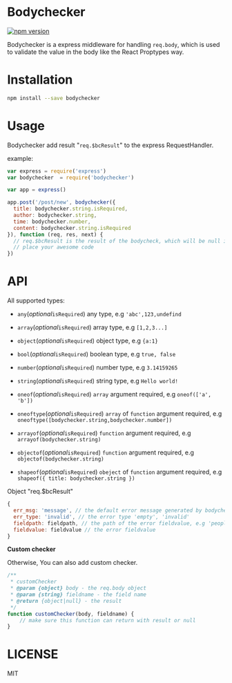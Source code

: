 # Bodychecker

[![npm version](https://img.shields.io/npm/v/bodychecker.svg)](https://www.npmjs.com/package/bodychecker)

Bodychecker is a express middleware for handling `req.body`, which is used to validate the value in the body like the React Proptypes way.

# Installation

```bash
npm install --save bodychecker
```

# Usage 

Bodychecker add result "`req.$bcResult`" to the express RequestHandler. 

example:

```javascript
var express = require('express')
var bodychecker  = require('bodychecker')

var app = express()

app.post('/post/new', bodychecker({
  title: bodychecker.string.isRequired,
  author: bodychecker.string,
  time: bodychecker.number,
  content: bodychecker.string.isRequired
}), function (req, res, next) {
  // req.$bcResult is the result of the bodycheck, which will be null if all the fields are valid
  // place your awesome code
})
```

# API

All supported types:

* `any`(_optional_`isRequired`) any type, e.g `'abc',123,undefind`

* `array`(_optional_`isRequired`) array type, e.g `[1,2,3...]`

* `object`(_optional_`isRequired`) object type, e.g `{a:1}`

* `bool`(_optional_`isRequired`) boolean type, e.g `true, false`

* `number`(_optional_`isRequired`) number type, e.g `3.14159265`

* `string`(_optional_`isRequired`) string type, e.g `Hello world!`

* `oneof`(_optional_`isRequired`) `array` argument required, e.g `oneof(['a', 'b'])`

* `oneoftype`(_optional_`isRequired`) `array` of `function` argument required, e.g `oneoftype([bodychecker.string,bodychecker.number])`

* `arrayof`(_optional_`isRequired`) `function` argument required, e.g `arrayof(bodychecker.string)`

* `objectof`(_optional_`isRequired`) `function` argument required, e.g `objectof(bodychecker.string)`

* `shapeof`(_optional_`isRequired`) `obeject` of  `function` argument required, e.g `shapeof({ title: bodychecker.string })`

Object "req.$bcResult"

```javascript
{
  err_msg: 'message', // the default error message generated by bodychecker
  err_type: 'invalid', // the error type 'empty', 'invalid'
  fieldpath: fieldpath, // the path of the error fieldvalue, e.g 'people.0.name'
  fieldvalue: fieldvalue // the error fieldvalue
}
```

__Custom checker__

Otherwise, You can also add custom checker.

```javascript
/**
 * customChecker
 * @param {object} body - the req.body object
 * @param {string} fieldname - the field name
 * @return {object|null} - the result
 */
function customChecker(body, fieldname) {
    // make sure this function can return with result or null
}
```

# LICENSE

MIT

